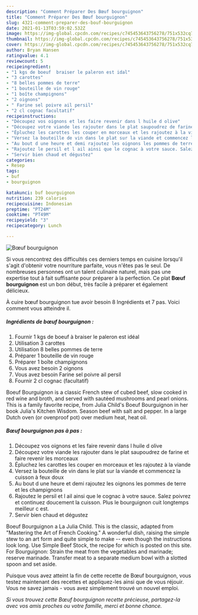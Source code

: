 ```yaml
---
description: "Comment Préparer Des Bœuf bourguignon"
title: "Comment Préparer Des Bœuf bourguignon"
slug: 4321-comment-preparer-des-bouf-bourguignon
date: 2021-01-13T03:59:02.532Z
image: https://img-global.cpcdn.com/recipes/c745453643756278/751x532cq70/boeuf-bourguignon-photo-principale-de-la-recette.jpg
thumbnail: https://img-global.cpcdn.com/recipes/c745453643756278/751x532cq70/boeuf-bourguignon-photo-principale-de-la-recette.jpg
cover: https://img-global.cpcdn.com/recipes/c745453643756278/751x532cq70/boeuf-bourguignon-photo-principale-de-la-recette.jpg
author: Bryan Hansen
ratingvalue: 4.1
reviewcount: 5
recipeingredient:
- "1 kgs de boeuf  braiser le paleron est idal"
- "3 carottes"
- "8 belles pommes de terre"
- "1 bouteille de vin rouge"
- "1 boîte champignons"
- "2 oignons"
- " Farine sel poivre ail persil"
- "2 cl cognac facultatif"
recipeinstructions:
- "Découpez vos oignons et les faire revenir dans l huile d olive"
- "Découpez votre viande les rajouter dans le plat saupoudrez de farine et faire revenir les morceaux"
- "Épluchez les carottes les couper en morceaux et les rajoutez à la viande"
- "Versez la bouteille de vin dans le plat sur la viande et commencez la cuisson à feux doux"
- "Au bout d une heure et demi rajoutez les oignons les pommes de terre et les champignons"
- "Rajoutez le persil et l ail ainsi que le cognac à votre sauce. Salez poivrez et continuez doucement la cuisson. Plus le bourguignon cuit longtemps meilleur c est."
- "Servir bien chaud et dégustez"
categories:
- Resep
tags:
- buf
- bourguignon

katakunci: buf bourguignon 
nutrition: 239 calories
recipecuisine: Indonesian
preptime: "PT24M"
cooktime: "PT49M"
recipeyield: "3"
recipecategory: Lunch

---
```



![Bœuf bourguignon](https://img-global.cpcdn.com/recipes/c745453643756278/751x532cq70/boeuf-bourguignon-photo-principale-de-la-recette.jpg)

Si vous rencontrez des difficultés ces derniers temps en cuisine lorsqu'il s'agit d'obtenir votre nourriture parfaite, vous n'êtes pas le seul. De nombreuses personnes ont un talent culinaire naturel, mais pas une expertise tout à fait suffisante pour préparer à la perfection. Ce plat <strong> Bœuf bourguignon </strong> est un bon début, très facile à préparer et également délicieux.

<!--inarticleads1-->

À cuire bœuf bourguignon tue avoir besoin 8 Ingrédients et 7 pas. Voici comment vous atteindre il.

##### Ingrédients de bœuf bourguignon :

1. Fournir 1 kgs de boeuf à braiser le paleron est idéal
1. Utilisation 3 carottes
1. Utilisation 8 belles pommes de terre
1. Préparer 1 bouteille de vin rouge
1. Préparer 1 boîte champignons
1. Vous avez besoin 2 oignons
1. Vous avez besoin  Farine sel poivre ail persil
1. Fournir 2 cl cognac (facultatif)


Boeuf Bourguignon is a classic French stew of cubed beef, slow cooked in red wine and broth, and served with sautéed mushrooms and pearl onions. This is a family favorite recipe, from Julia Child&#39;s Boeuf Bourguignon in her book Julia&#39;s Kitchen Wisdom. Season beef with salt and pepper. In a large Dutch oven (or ovenproof pot) over medium heat, heat oil. 

<!--inarticleads2-->

##### Bœuf bourguignon pas à pas :

1. Découpez vos oignons et les faire revenir dans l huile d olive
1. Découpez votre viande les rajouter dans le plat saupoudrez de farine et faire revenir les morceaux
1. Épluchez les carottes les couper en morceaux et les rajoutez à la viande
1. Versez la bouteille de vin dans le plat sur la viande et commencez la cuisson à feux doux
1. Au bout d une heure et demi rajoutez les oignons les pommes de terre et les champignons
1. Rajoutez le persil et l ail ainsi que le cognac à votre sauce. Salez poivrez et continuez doucement la cuisson. Plus le bourguignon cuit longtemps meilleur c est.
1. Servir bien chaud et dégustez


Boeuf Bourguignon a La Julia Child. This is the classic, adapted from &#34;Mastering the Art of French Cooking.&#34; A wonderful dish, raising the simple stew to an art form and quite simple to make -- even though the instructions look long. Use Simple Beef Stock, the recipe for which is posted on this site. For Bourguignon: Strain the meat from the vegetables and marinade; reserve marinade. Transfer meat to a separate medium bowl with a slotted spoon and set aside. 

<!--inarticleads1-->

<p>
Puisque vous avez atteint la fin de cette recette de Bœuf bourguignon, vous testez maintenant des recettes et appliquez-les ainsi que de vous réjouir. Vous ne savez jamais - vous avez simplement trouvé un nouvel emploi.
</p>

<p>
<i>Si vous trouvez cette Bœuf bourguignon recette précieuse, partagez-la avec vos amis proches ou votre famille, merci et bonne chance.</i>
</p>
